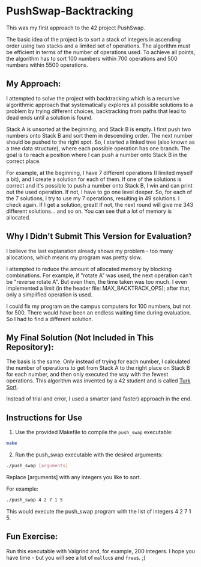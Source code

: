 # PushSwap-Backtracking

This was my first approach to the 42 project PushSwap.

The basic idea of the project is to sort a stack of integers in ascending order using two stacks and a limited set of operations. The algorithm must be efficient in terms of the number of operations used. To achieve all points, the algorithm has to sort 100 numbers within 700 operations and 500 numbers within 5500 operations.

## My Approach:

I attempted to solve the project with backtracking which is a recursive algorithmic approach that systematically explores all possible solutions to a problem by trying different choices, backtracking from paths that lead to dead ends until a solution is found.

Stack A is unsorted at the beginning, and Stack B is empty. I first push two numbers onto Stack B and sort them in descending order. The next number should be pushed to the right spot. So, I started a linked tree (also known as a tree data structure), where each possible operation has one branch. The goal is to reach a position where I can push a number onto Stack B in the correct place.

For example, at the beginning, I have 7 different operations (I limited myself a bit), and I create a solution for each of them. If one of the solutions is correct and it's possible to push a number onto Stack B, I win and can print out the used operation. If not, I have to go one level deeper. So, for each of the 7 solutions, I try to use my 7 operations, resulting in 49 solutions. I check again. If I get a solution, great! If not, the next round will give me 343 different solutions... and so on. You can see that a lot of memory is allocated.

## Why I Didn't Submit This Version for Evaluation?

I believe the last explanation already shows my problem - too many allocations, which means my program was pretty slow.

I attempted to reduce the amount of allocated memory by blocking combinations. For example, if "rotate A" was used, the next operation can't be "reverse rotate A". But even then, the time taken was too much. I even implemented a limit (in the header file: MAX_BACKTRACK_OPS); after that, only a simplified operation is used.

I could fix my program on the campus computers for 100 numbers, but not for 500. There would have been an endless waiting time during evaluation. So I had to find a different solution.

## My Final Solution (Not Included in This Repository):

The basis is the same. Only instead of trying for each number, I calculated the number of operations to get from Stack A to the right place on Stack B for each number, and then only executed the way with the fewest operations. This algorithm was invented by a 42 student and is called [Turk Sort](https://medium.com/@ayogun/push-swap-c1f5d2d41e97).

Instead of trial and error, I used a smarter (and faster) approach in the end.

## Instructions for Use


1. Use the provided Makefile to compile the `push_swap` executable:
```bash
make
```

2. Run the push_swap executable with the desired arguments:
```bash
./push_swap [arguments]
```
Replace [arguments] with any integers you like to sort.

For example:

```bash
./push_swap 4 2 7 1 5
```
This would execute the push_swap program with the list of integers 4 2 7 1 5.

## Fun Exercise:

Run this executable with Valgrind and, for example, 200 integers. I hope you have time - but you will see a lot of `malloc`s and `free`s. ;)
